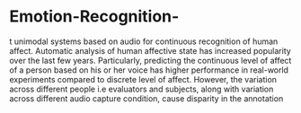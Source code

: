 # Emotion-Recognition-
t unimodal systems based on audio for continuous recognition of human affect. Automatic analysis of human affective state has increased popularity over the last few years. Particularly, predicting the continuous level of affect of a person based on his or her voice has higher performance in real-world experiments compared to discrete level of affect. However, the variation across different people i.e evaluators and subjects, along with variation across different audio capture condition, cause disparity in the annotation
